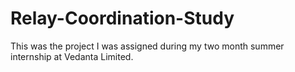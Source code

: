 # Relay-Coordination-Study
This was the project I was assigned during my two month summer internship at Vedanta Limited.
